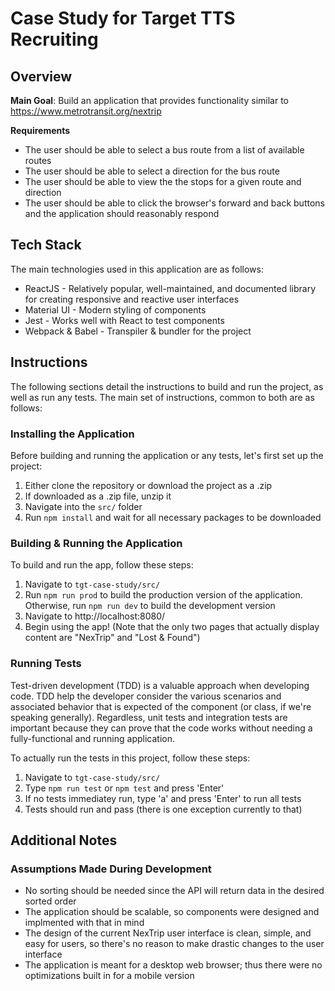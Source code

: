 # Case Study for Target TTS Recruiting

## Overview

**Main Goal**: Build an application that provides functionality similar to https://www.metrotransit.org/nextrip

**Requirements**
- The user should be able to select a bus route from a list of available routes
- The user should be able to select a direction for the bus route
- The user should be able to view the the stops for a given route and direction
- The user should be able to click the browser's forward and back buttons and the application should reasonably respond

## Tech Stack

The main technologies used in this application are as follows:
- ReactJS - Relatively popular, well-maintained, and documented library for creating responsive and reactive user interfaces
- Material UI - Modern styling of components
- Jest - Works well with React to test components
- Webpack & Babel - Transpiler & bundler for the project

## Instructions
The following sections detail the instructions to build and run the project, as well as run any tests.
The main set of instructions, common to both are as follows:

### Installing the Application
Before building and running the application or any tests, let's first set up the project:
1. Either clone the repository or download the project as a .zip
2. If downloaded as a .zip file, unzip it
3. Navigate into the `src/` folder
4. Run `npm install` and wait for all necessary packages to be downloaded

### Building & Running the Application
To build and run the app, follow these steps:
1. Navigate to `tgt-case-study/src/`
2. Run `npm run prod` to build the production version of the application. Otherwise, run `npm run dev` to build the development version
3. Navigate to http://localhost:8080/
4. Begin using the app! (Note that the only two pages that actually display content are "NexTrip" and "Lost & Found")

### Running Tests
Test-driven development (TDD) is a valuable approach when developing code. TDD help the developer consider the various scenarios and associated behavior that is expected of the component (or class, if we're speaking generally). Regardless, unit tests and integration tests are important because they can prove that the code works without needing a fully-functional and running application.

To actually run the tests in this project, follow these steps:
1. Navigate to `tgt-case-study/src/`
2. Type `npm run test` or `npm test` and press 'Enter'
3. If no tests immediatey run, type 'a' and press 'Enter' to run all tests
4. Tests should run and pass (there is one exception currently to that)

## Additional Notes

### Assumptions Made During Development

- No sorting should be needed since the API will return data in the desired sorted order
- The application should be scalable, so components were designed and implmented with that in mind
- The design of the current NexTrip user interface is clean, simple, and easy for users, so there's no reason to make drastic changes to the user interface
- The application is meant for a desktop web browser; thus there were no optimizations built in for a mobile version
